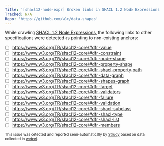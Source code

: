 ```yaml
---
Title: '[shacl12-node-expr] Broken links in SHACL 1.2 Node Expressions'
Tracked: N/A
Repo: 'https://github.com/w3c/data-shapes'
---
```


While crawling [SHACL 1.2 Node Expressions](https://w3c.github.io/data-shapes/shacl12-node-expr/), the following links to other specifications were detected as pointing to non-existing anchors:
* [ ] https://www.w3.org/TR/shacl12-core/#dfn-value
* [ ] https://www.w3.org/TR/shacl12-core/#dfn-constraint
* [ ] https://www.w3.org/TR/shacl12-core/#dfn-node-shape
* [ ] https://www.w3.org/TR/shacl12-core/#dfn-property-shape
* [ ] https://www.w3.org/TR/shacl12-core/#dfn-shacl-property-path
* [ ] https://www.w3.org/TR/shacl12-core/#dfn-data-graph
* [ ] https://www.w3.org/TR/shacl12-core/#dfn-shapes-graph
* [ ] https://www.w3.org/TR/shacl12-core/#dfn-target
* [ ] https://www.w3.org/TR/shacl12-core/#dfn-validators
* [ ] https://www.w3.org/TR/shacl12-core/#dfn-failure
* [ ] https://www.w3.org/TR/shacl12-core/#dfn-validation
* [ ] https://www.w3.org/TR/shacl12-core/#dfn-shacl-subclass
* [ ] https://www.w3.org/TR/shacl12-core/#dfn-shacl-type
* [ ] https://www.w3.org/TR/shacl12-core/#dfn-shacl-list
* [ ] https://www.w3.org/TR/shacl12-core/#dfn-members

<sub>This issue was detected and reported semi-automatically by [Strudy](https://github.com/w3c/strudy/) based on data collected in [webref](https://github.com/w3c/webref/).</sub>
